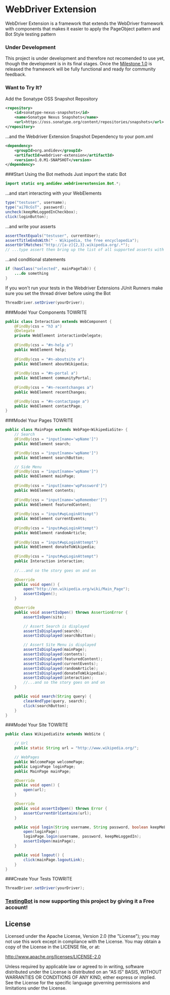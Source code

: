 WebDriver Extension
===================

WebDriver Extension is a framework that extends the WebDriver framework with components that makes it easier to apply the PageObject pattern and Bot Style testing pattern

### Under Development
This project is under development and therefore not recomended to use yet, though the development is in its final stages. Once the [Milestone 1.0](https://github.com/andidev/webdriver-extension/issues?milestone=1&page=1&sort=created&state=open) is released the framework will be fully functional and ready for community feedback.

### Want to Try It?
Add the Sonatype OSS Snapshot Repository
```xml
<repository>
    <id>sonatype-nexus-snapshots</id>
    <name>Sonatype Nexus Snapshots</name>
    <url>https://oss.sonatype.org/content/repositories/snapshots</url>
</repository>
```
...and the Webdriver Extension Snapshot Dependency to your pom.xml
```xml
<dependency>
    <groupId>org.andidev</groupId>
    <artifactId>webdriver-extension</artifactId>
    <version>1.0.M1-SNAPSHOT</version>
</dependency>
```
###Start Using the Bot methods
Just import the static Bot
```java
import static org.andidev.webdriverextension.Bot.*;
```
...and start interacting with your WebElements
```java
type("testuser", username);
type("ai78cGsT", password);
uncheck(keepMeLoggedInCheckbox);
click(loginButton);
```
...and write your asserts
```java
assertTextEquals("testuser", currentUser);
assertTitleEndsWith(" - Wikipedia, the free encyclopedia");
assertUrlMatches("http://[a-z]{2,3}.wikipedia.org/.*");
// ...type assert then bring up the list of all supported asserts with your IDE's autocompletion
```
...and conditional statements
```java
if (hasClass("selected", mainPageTab)) {
    ...do something
}
```
If you won't run your tests in the Webdriver Extensions JUnit Runners make sure you set the thread driver before using the Bot
```java
ThreadDriver.setDriver(yourDriver);
```

###Model Your Components
TOWRITE
```java
public class Interaction extends WebComponent {
    @FindBy(css = "h3 a")
    @Delegate
    private WebElement interactionDelegate;
    
    @FindBy(css = "#n-help a")
    public WebElement help;
    
    @FindBy(css = "#n-aboutsite a")
    public WebElement aboutWikipedia;
    
    @FindBy(css = "#n-portal a")
    public WebElement communityPortal;
    
    @FindBy(css = "#n-recentchanges a")
    public WebElement recentChanges;

    @FindBy(css = "#n-contactpage a")
    public WebElement contactPage;
}
```

###Model Your Pages
TOWRITE
```java
public class MainPage extends WebPage<WikipediaSite> {
    // Search
    @FindBy(css = "input[name='wpName']")
    public WebElement search;

    @FindBy(css = "input[name='wpName']")
    public WebElement searchButton;

    // Side Menu
    @FindBy(css = "input[name='wpName']")
    public WebElement mainPage;
    
    @FindBy(css = "input[name='wpPassword']")
    public WebElement contents;
    
    @FindBy(css = "input[name='wpRemember']")
    public WebElement featuredContent;    
    
    @FindBy(css = "input#wpLoginAttempt")
    public WebElement currentEvents;
    
    @FindBy(css = "input#wpLoginAttempt")
    public WebElement randomArticle;
    
    @FindBy(css = "input#wpLoginAttempt")
    public WebElement donateToWikipedia;
    
    @FindBy(css = "input#wpLoginAttempt")
    public Interaction interaction;
    
    //...and so the story goes on and on

    @Override
    public void open() {
        open("http://en.wikipedia.org/wiki/Main_Page");
        assertIsOpen();
    }

    @Override
    public void assertIsOpen() throws AssertionError {
        assertIsOpen(site);

        // Assert Search is displayed
        assertIsDisplayed(search);
        assertIsDisplayed(searchButton);

        // Assert Site Menu is displayed
        assertIsDisplayed(mainPage);
        assertIsDisplayed(contents);
        assertIsDisplayed(featuredContent);
        assertIsDisplayed(currentEvents);
        assertIsDisplayed(randomArticle);
        assertIsDisplayed(donateToWikipedia);
        assertIsDisplayed(interaction);
        //...and so the story goes on and on
    }

    public void search(String query) {
        clearAndType(query, search);
        click(searchButton);
    }
}
```

###Model Your Site
TOWRITE
```java
public class WikipediaSite extends WebSite {

    // Url
    public static String url = "http://www.wikipedia.org/";

    // WebPages
    public WelcomePage welcomePage;
    public LoginPage loginPage;
    public MainPage mainPage;

    @Override
    public void open() {
        open(url);
    }

    @Override
    public void assertIsOpen() throws Error {
        assertCurrentUrlContains(url);
    }

    public void login(String username, String password, boolean keepMeLoggedIn) {
        open(loginPage);
        loginPage.login(username, password, keepMeLoggedIn);
        assertIsOpen(mainPage);
    }

    public void logout() {
        click(mainPage.logoutLink);
    }
}
```

###Create Your Tests
TOWRITE
```java
ThreadDriver.setDriver(yourDriver);
```

### <a href="http://testingbot.com" target="_blank">TestingBot</a> is now supporting this project by giving it a Free account!


## License

Licensed under the Apache License, Version 2.0 (the "License");
you may not use this work except in compliance with the License.
You may obtain a copy of the License in the LICENSE file, or at:

   http://www.apache.org/licenses/LICENSE-2.0

Unless required by applicable law or agreed to in writing, software
distributed under the License is distributed on an "AS IS" BASIS,
WITHOUT WARRANTIES OR CONDITIONS OF ANY KIND, either express or implied.
See the License for the specific language governing permissions and
limitations under the License.

